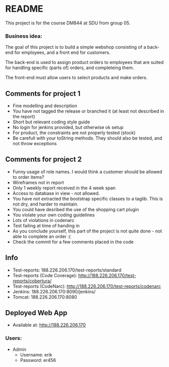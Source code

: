 # README #

This project is for the course DM844 at SDU from group 05.

### Business idea: ###

The goal of this project is to build a simple webshop consisting of a back-end
for employees, and a front end for customers.

The back-end is used to assign product orders to employees that are suited for 
handling specific (parts of) orders, and completeing them.

The front-end must allow users to select products and make orders.

## Comments for project 1

* Fine modelling and description
* You have not tagged the release or branched it (at least not described in the report)
* Short but relevant coding style guide
* No login for jenkins provided, but otherwise ok setup
* For product, the constraints are not properly tested (stock)
* Be carefull with your toString methods. They should also be tested, and not throw exceptions

## Comments for project 2

* Funny usage of role names. I would think a customer should be allowed to order items?
* Wireframes not in report
* Only 1 weekly report received in the 4 week span
* Access to database in view - not allowed.
* You have not extracted the bootstrap specific classes to a taglib. This is not dry, and harder to maintain.
* You could have desribed the use of the shopping cart plugin
* You violate your own coding guidelines
* Lots of violations in codenarc
* Test failing at time of handing in
* As you conclude yourself, this part of the project is not quite done - not able to complete an order :(
* Check the commit for a few comments placed in the code

## Info
* Test-reports: 188.226.206.170/test-reports/standard
* Test-reports (Code Coverage): http://188.226.206.170/test-reports/cobertura/
* Test-reports (CodeNarc): http://188.226.206.170/test-reports/codenarc
* Jenkins: 188.226.206.170:8090/jenkins/
* Tomcat: 188.226.206.170:8080

## Deployed Web App
* Available at: http://188.226.206.170
### Users:
* Admin
  * Username: erik
  * Password: er456